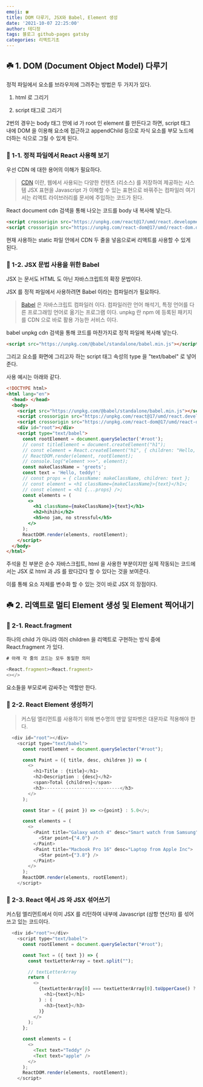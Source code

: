```yaml
---
emoji: 🍀
title: DOM 다루기, JSX와 Babel, Element 생성
date: '2021-10-07 22:25:00'
author: 테디정
tags: 블로그 github-pages gatsby
categories: 리액트기초
---
```


## ☘️ 1. DOM (Document Object Model) 다루기

정적 파일에서 요소를 브라우저에 그려주는 방법은 두 가지가 있다.

1. html 로 그리기

2. script 태그로 그리기

2번의 경우는 body 태그 안에 id 가 root 인 element 를 만든다고 하면, script 태그 내에 DOM 을 이용해 요소에 접근하고 appendChild 등으로 자식 요소를 부모 노드에 더하는 식으로 그릴 수 있게 된다.

### 🌱 1-1. 정적 파일에서 React 사용해 보기

우선 CDN 에 대한 용어의 이해가 필요하다.

> [CDN](https://namu.wiki/w/CDN) 이란, 웹에서 사용되는 다양한 컨텐츠 (리소스) 를 저장하여 제공하는 시스템
> JSX 표현을 Javascript 가 이해할 수 있는 표현으로 바꿔주는 컴파일러
> 여기서는 리액트 라이브러리를 문서에 주입하는 코드가 된다.

React document cdn 검색을 통해 나오는 코드를 body 내 복사해 넣는다.

```html
<script crossorigin src="https://unpkg.com/react@17/umd/react.development.js"></script>
<script crossorigin src="https://unpkg.com/react-dom@17/umd/react-dom.development.js"></script>
```

현재 사용하는 static 파일 안에서 CDN 두 줄을 넣음으로써 리액트를 사용할 수 있게 된다.

### 🌱 1-2. JSX 문법 사용을 위한 Babel

JSX 는 문서도 HTML 도 아닌 자바스크립트의 확장 문법이다.

JSX 를 정적 파일에서 사용하려면 Babel 이라는 컴파일러가 필요하다.

> [Babel](https://babeljs.io/docs/en/) 은 자바스크립트 컴파일러 이다.
> 컴파일러란 언어 해석기, 특정 언어를 다른 프로그래밍 언어로 옮기는 프로그램 이다.
> unpkg 란 npm 에 등록된 패키지를 CDN 으로 바로 활용 가능한 서비스 이다.

babel unpkg cdn 검색을 통해 코드를 마찬가지로 정적 파일에 복사해 넣는다.

```html
<script src="https://unpkg.com/@babel/standalone/babel.min.js"></script>
```

그리고 요소를 화면에 그리고자 하는 script 태그 속성의 type 을 "text/babel" 로 넣어 준다.

사용 예시는 아래와 같다.

```html
<!DOCTYPE html>
<html lang="en">
  <head> </head>
  <body>
    <script src="https://unpkg.com/@babel/standalone/babel.min.js"></script>
    <script crossorigin src="https://unpkg.com/react@17/umd/react.development.js"></script>
    <script crossorigin src="https://unpkg.com/react-dom@17/umd/react-dom.development.js"></script>
    <div id="root"></div>
    <script type="text/babel">
      const rootElement = document.querySelector('#root');
      // const titleElement = document.createElement("h1");
      // const element = React.createElement("h1", { children: "Hello, Teddy!" });
      // ReactDOM.render(element, rootElement);
      // console.log("element >>>", element);
      const makeClassName = 'greets';
      const text = 'Hello, teddy!';
      // const props = { className: makeClassName, children: text };
      // const element = <h1 className={makeClassName}>{text}</h1>;
      // const element = <h1 {...props} />;
      const elements = (
        <>
          <h1 className={makeClassName}>{text}</h1>
          <h2>hihihi</h2>
          <h5>no jam, no stressful</h5>
        </>
      );
      ReactDOM.render(elements, rootElement);
    </script>
  </body>
</html>
```

주석을 친 부분은 순수 자바스크립트, html 을 사용한 부분이지만 실제 작동되는 코드에서는 JSX 로 html 과 JS 를 왔다갔다 할 수 있다는 것을 보여준다.

이를 통해 요소 자체를 변수화 할 수 있는 것이 바로 JSX 의 장점이다.

## ☘️ 2. 리액트로 멀티 Element 생성 및 Element 찍어내기

### 🌱 2-1. React.fragment

하나의 child 가 아니라 여러 children 을 리액트로 구현하는 방식 중에 React.fragment 가 있다.

```js
# 아래 각 줄의 코드는 모두 동일한 의미

<React.fragment><React.fragment>
<></>
```

요소들을 부모로써 감싸주는 역할만 한다.

### 🌱 2-2. React Element 생성하기

> 커스텀 엘리먼트를 사용하기 위해 변수명의 맨앞 알파벳은 대문자로 적용해야 한다.

```js
  <div id="root"></div>
    <script type="text/babel">
      const rootElement = document.querySelector("#root");

      const Paint = ({ title, desc, children }) => (
        <>
          <h1>Title : {title}</h1>
          <h2>Description : {desc}</h2>
          <span>Total {children}</span>
          <h3>----------------------------</h3>
        </>
      );

      const Star = ({ point }) => <>{point} : 5.0</>;

      const elements = (
        <>
          <Paint title="Galaxy watch 4" desc="Smart watch from Samsung">
            <Star point={"4.0"} />
          </Paint>
          <Paint title="Macbook Pro 16" desc="Laptop from Apple Inc">
            <Star point={"3.8"} />
          </Paint>
        </>
      );
      ReactDOM.render(elements, rootElement);
    </script>
```

### 🌱 2-3. React 에서 JS 와 JSX 섞어쓰기

커스텀 엘리먼트에서 이미 JSX 를 리턴하여 내부에 Javascript (삼항 연산자) 를 섞어쓰고 있는 코드이다.

```js
  <div id="root"></div>
    <script type="text/babel">
      const rootElement = document.querySelector("#root");

      const Text = ({ text }) => {
        const textLetterArray = text.split("");

        // textLetterArray
        return (
          <>
            {textLetterArray[0] === textLetterArray[0].toUpperCase() ? (
              <h1>{text}</h1>
            ) : (
              <h3>{text}</h3>
            )}
          </>
        );
      };

      const elements = (
        <>
          <Text text="Teddy" />
          <Text text="apple" />
        </>
      );
      ReactDOM.render(elements, rootElement);
    </script>
```

```toc

```
